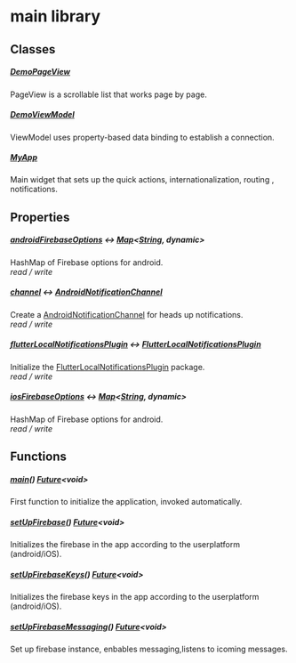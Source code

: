 



# main library











## Classes

##### [DemoPageView](../main/DemoPageView-class.md)



PageView is a scrollable list that works page by page.


##### [DemoViewModel](../main/DemoViewModel-class.md)



ViewModel uses property-based data binding to establish a connection.


##### [MyApp](../main/MyApp-class.md)



Main widget that sets up the quick actions, internationalization, routing , notifications.






## Properties

##### [androidFirebaseOptions](../main/androidFirebaseOptions.md) &#8596; [Map](https://api.flutter.dev/flutter/dart-core/Map-class.html)&lt;[String](https://api.flutter.dev/flutter/dart-core/String-class.html), dynamic>



HashMap of Firebase options for android.  
_<span class="feature">read / write</span>_



##### [channel](../main/channel.md) &#8596; [AndroidNotificationChannel](https://pub.dev/documentation/flutter_local_notifications/15.1.0+1/flutter_local_notifications/AndroidNotificationChannel-class.html)



Create a <a href="https://pub.dev/documentation/flutter_local_notifications/15.1.0+1/flutter_local_notifications/AndroidNotificationChannel-class.html">AndroidNotificationChannel</a> for heads up notifications.  
_<span class="feature">read / write</span>_



##### [flutterLocalNotificationsPlugin](../main/flutterLocalNotificationsPlugin.md) &#8596; [FlutterLocalNotificationsPlugin](https://pub.dev/documentation/flutter_local_notifications/15.1.0+1/flutter_local_notifications/FlutterLocalNotificationsPlugin-class.html)



Initialize the <a href="https://pub.dev/documentation/flutter_local_notifications/15.1.0+1/flutter_local_notifications/FlutterLocalNotificationsPlugin-class.html">FlutterLocalNotificationsPlugin</a> package.  
_<span class="feature">read / write</span>_



##### [iosFirebaseOptions](../main/iosFirebaseOptions.md) &#8596; [Map](https://api.flutter.dev/flutter/dart-core/Map-class.html)&lt;[String](https://api.flutter.dev/flutter/dart-core/String-class.html), dynamic>



HashMap of Firebase options for android.  
_<span class="feature">read / write</span>_




## Functions

##### [main](../main/main.md)() [Future](https://api.flutter.dev/flutter/dart-async/Future-class.html)&lt;void>



First function to initialize the application, invoked automatically.  




##### [setUpFirebase](../main/setUpFirebase.md)() [Future](https://api.flutter.dev/flutter/dart-async/Future-class.html)&lt;void>



Initializes the firebase in the app according to the userplatform (android/iOS).  




##### [setUpFirebaseKeys](../main/setUpFirebaseKeys.md)() [Future](https://api.flutter.dev/flutter/dart-async/Future-class.html)&lt;void>



Initializes the firebase keys in the app according to the userplatform (android/iOS).  




##### [setUpFirebaseMessaging](../main/setUpFirebaseMessaging.md)() [Future](https://api.flutter.dev/flutter/dart-async/Future-class.html)&lt;void>



Set up firebase instance, enbables messaging,listens to icoming messages.  












